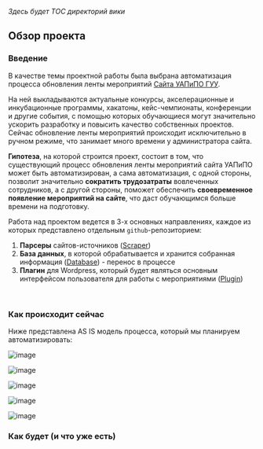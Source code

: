 _Здесь будет TOC директорий вики_

## Обзор проекта

### Введение

В качестве темы проектной работы была выбрана автоматизация процесса обновления ленты мероприятий [Сайта УАПиПО ГУУ](http://pmo.guu.ru/all-events/).

На ней выкладываются актуальные конкурсы, акселерационные и инкубационные программы, хакатоны, кейс-чемпионаты, конференции и другие события, с помощью которых обучающиеся могут значительно ускорить разработку и повысить качество собственных проектов. Сейчас обновление ленты мероприятий происходит исключительно в ручном режиме, что занимает много времени у администратора сайта.

**Гипотеза**, на которой строится проект, состоит в том, что существующий процесс обновления ленты мероприятий сайта УАПиПО может быть автоматизирован, а сама автоматизация, с одной стороны, позволит значительно **сократить трудозатраты** вовлеченных сотрудников, а с другой стороны, поможет обеспечить **своевременное появление мероприятий на сайте**, что даст обучающимся больше времени на подготовку.

Работа над проектом ведется в 3-х основных направлениях, каждое из которых представлено отдельным `github`-репозиторием:

1. **Парсеры** сайтов-источников ([Scraper](https://github.com/Project-Frogger/Scraper))
2. **База данных**, в которой обрабатывается и хранится собранная информация ([Database](https://github.com/Project-Frogger/Database)) - перенос в процессе
3. **Плагин** для Wordpress, который будет являться основным интерфейсом пользователя для работы с мероприятиями ([Plugin](https://github.com/Project-Frogger/Plugin))

<br>

### Как происходит сейчас

Ниже представлена AS IS модель процесса, который мы планируем автоматизировать:

![image](https://user-images.githubusercontent.com/85339045/163034294-e472c6ba-5319-40f7-8021-26a4ccde1979.png)

![image](https://user-images.githubusercontent.com/85339045/163034401-b57b3d7d-2d85-4d1a-992c-8ce95e16d5f8.png)

![image](https://user-images.githubusercontent.com/85339045/163034641-4940ec05-30ea-427a-8f8f-51b63a00c233.png)

![image](https://user-images.githubusercontent.com/85339045/163034662-72569a9c-51f2-4fbf-a58c-4f36e3785894.png)

![image](https://user-images.githubusercontent.com/85339045/163034679-24cb9687-5535-4189-a046-870bf3fc2f0f.png)

### Как будет (и что уже есть)


